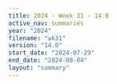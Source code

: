 ```yaml
---
title: 2024 - Week 31 - 14.0
active_nav: summaries
year: "2024"
filename: "wk31"
version: "14.0"
start_date: "2024-07-29"
end_date: "2024-08-04"
layout: "summary"
---
```

